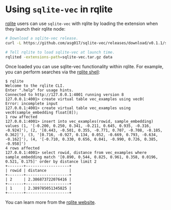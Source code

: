 # Using `sqlite-vec` in rqlite

[rqlite](https://rqlite.io/) users can use `sqlite-vec` with rqlite by loading the extension when they launch their rqlite node:

```bash
# Download a sqlite-vec release.
curl -L https://github.com/asg017/sqlite-vec/releases/download/v0.1.1/sqlite-vec-0.1.1-loadable-linux-x86_64.tar.gz -o sqlite-vec.tar.gz

# Tell rqlite to load sqlite-vec at launch time.
rqlited -extensions-path=sqlite-vec.tar.gz data
```

Once loaded you can use sqlite-vec functionality within rqlite. For example, you can perform searches via the [rqlite shell](https://rqlite.io/docs/cli/):

```
$ rqlite
Welcome to the rqlite CLI.
Enter ".help" for usage hints.
Connected to http://127.0.0.1:4001 running version 8
127.0.0.1:4001> create virtual table vec_examples using vec0(
Error: incomplete input
127.0.0.1:4001> create virtual table vec_examples using vec0(sample_embedding float[8]);
1 row affected
127.0.0.1:4001> insert into vec_examples(rowid, sample_embedding) values (1, '[-0.200, 0.250, 0.341, -0.211, 0.645, 0.935, -0.316, -0.924]'), (2, '[0.443, -0.501, 0.355, -0.771, 0.707, -0.708, -0.185, 0.362]'), (3, '[0.716, -0.927, 0.134, 0.052, -0.669, 0.793, -0.634, -0.162]'), (4, '[-0.710, 0.330, 0.656, 0.041, -0.990, 0.726, 0.385, -0.958]')
4 rows affected
127.0.0.1:4001> select rowid, distance from vec_examples where sample_embedding match '[0.890, 0.544, 0.825, 0.961, 0.358, 0.0196, 0.521, 0.175]' order by distance limit 2
+-------+-------------------+
| rowid | distance          |
+-------+-------------------+
| 2     | 2.386873722076416 |
+-------+-------------------+
| 1     | 2.389785051345825 |
+-------+-------------------+
```

You can learn more from the [rqlite website](https://rqlite.io/docs/guides/extensions/).

